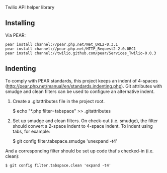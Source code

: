 Twilio API helper library

## Installing

Via PEAR:

    pear install channel://pear.php.net/Net_URL2-0.3.1
    pear install channel://pear.php.net/HTTP_Request2-2.0.0RC1
    pear install channel://twilio.github.com/pear/Services_Twilio-0.0.3

## Indenting

To comply with PEAR standards, this project keeps an indent of 4-spaces
(http://pear.php.net/manual/en/standards.indenting.php). Git attributes with
smudge and clean filters can be used to configure an alternative indent.

1. Create a .gitattributes file in the project root.

    $ echo "*.php filter=tabspace" >> .gitattributes

2. Set up smudge and clean filters. On check-out (i.e. smudge), the filter should
convert a 2-space indent to 4-space indent. To indent using tabs, for example:

    $ git config filter.tabspace.smudge 'unexpand -t4'

And a corresponding filter should be set up code that's checked-in (i.e.
clean):

    $ git config filter.tabspace.clean 'expand -t4'
